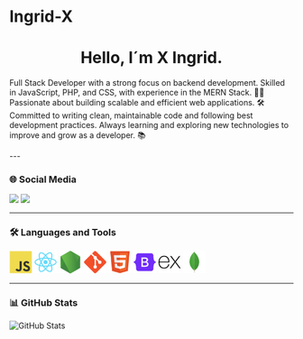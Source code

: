 # Ingrid-X

<h1 align="center">Hello, I´m X Ingrid.</h1>

<p> Full Stack Developer with a strong focus on backend development. Skilled in JavaScript, PHP, and CSS, with experience in the MERN Stack. 👩‍💻
Passionate about building scalable and efficient web applications. 🛠️ 
Committed to writing clean, maintainable code and following best development practices. Always learning and exploring new technologies to improve and grow as a developer. 📚
</p>
---

### 🌐 Social Media

<p align="left">
  <a href="https://www.linkedin.com/in/ingrid-noel%C3%AD-x-347697253?utm_source=share&utm_campaign=share_via&utm_content=profile&utm_medium=android_app" target="_blank"><img src="https://img.shields.io/badge/LinkedIn-%230077B5.svg?style=for-the-badge&logo=linkedin&logoColor=white"/></a>
  <a href="https://www.instagram.com/ingridiks_/" target="_blank"><img src="https://img.shields.io/badge/Instagram-%23E4405F.svg?style=for-the-badge&logo=instagram&logoColor=white"/></a>
</p>

---

### 🛠️ Languages and Tools

<p align="left"> 
  <img src="https://raw.githubusercontent.com/devicons/devicon/master/icons/javascript/javascript-original.svg" alt="JavaScript" width="40" height="40"/> 
  <img src="https://raw.githubusercontent.com/devicons/devicon/master/icons/react/react-original.svg" alt="React" width="40" height="40"/> 
  <img src="https://raw.githubusercontent.com/devicons/devicon/master/icons/nodejs/nodejs-original.svg" alt="Node.js" width="40" height="40"/> 
  <img src="https://raw.githubusercontent.com/devicons/devicon/master/icons/git/git-original.svg" alt="Git" width="40" height="40"/> 
  <img src="https://raw.githubusercontent.com/devicons/devicon/master/icons/html5/html5-original.svg" alt="HTML5" width="40" height="40"/>
  <img src="https://raw.githubusercontent.com/devicons/devicon/master/icons/bootstrap/bootstrap-plain.svg" alt="Bootstrap" width="40" height="40"/>
  <img src="https://raw.githubusercontent.com/devicons/devicon/master/icons/express/express-original.svg" alt="Express.js" width="40" height="40"/>
  <img src="https://raw.githubusercontent.com/devicons/devicon/master/icons/mongodb/mongodb-original.svg" alt="MongoDB" width="40" height="40"/>
  
</p>

---

### 📊 GitHub Stats

<p align="left">
  <img src="https://github-readme-stats.vercel.app/api?username=TU_USUARIO&show_icons=true&locale=es" alt="GitHub Stats" />
</p>